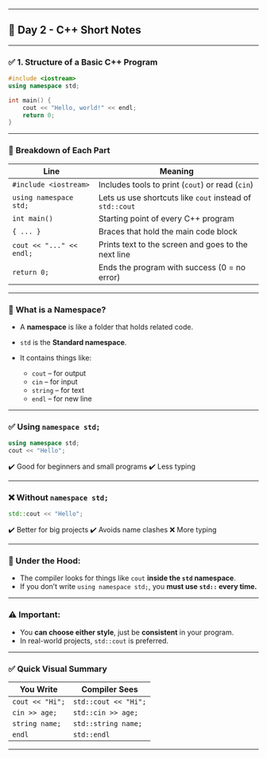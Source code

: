 
---

## 📝 **Day 2 - C++ Short Notes**

---

### ✅ **1. Structure of a Basic C++ Program**

```cpp
#include <iostream>
using namespace std;

int main() {
    cout << "Hello, world!" << endl;
    return 0;
}
```

---

### 🧱 **Breakdown of Each Part**

| Line                     | Meaning                                                  |
| ------------------------ | -------------------------------------------------------- |
| `#include <iostream>`    | Includes tools to print (`cout`) or read (`cin`)         |
| `using namespace std;`   | Lets us use shortcuts like `cout` instead of `std::cout` |
| `int main()`             | Starting point of every C++ program                      |
| `{ ... }`                | Braces that hold the main code block                     |
| `cout << "..." << endl;` | Prints text to the screen and goes to the next line      |
| `return 0;`              | Ends the program with success (0 = no error)             |

---

### 📁 **What is a Namespace?**

* A **namespace** is like a folder that holds related code.
* `std` is the **Standard namespace**.
* It contains things like:

  * `cout` – for output
  * `cin` – for input
  * `string` – for text
  * `endl` – for new line

---

### ✅ **Using `namespace std;`**

```cpp
using namespace std;
cout << "Hello";
```

✔️ Good for beginners and small programs
✔️ Less typing

---

### ❌ **Without `namespace std;`**

```cpp
std::cout << "Hello";
```

✔️ Better for big projects
✔️ Avoids name clashes
❌ More typing

---

### 🧠 Under the Hood:

* The compiler looks for things like `cout` **inside the `std` namespace**.
* If you don’t write `using namespace std;`, you **must use `std::` every time.**

---

### ⚠️ Important:

* You **can choose either style**, just be **consistent** in your program.
* In real-world projects, `std::cout` is preferred.

---

### ✅ **Quick Visual Summary**

| You Write       | Compiler Sees        |
| --------------- | -------------------- |
| `cout << "Hi";` | `std::cout << "Hi";` |
| `cin >> age;`   | `std::cin >> age;`   |
| `string name;`  | `std::string name;`  |
| `endl`          | `std::endl`          |

---


